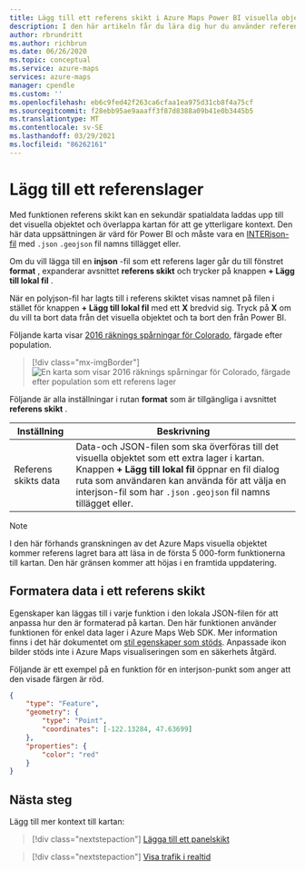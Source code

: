 ```yaml
---
title: Lägg till ett referens skikt i Azure Maps Power BI visuella objektet | Microsoft Azure Maps
description: I den här artikeln får du lära dig hur du använder referens skiktet i Microsoft Azure Maps-visualisering för Power BI.
author: rbrundritt
ms.author: richbrun
ms.date: 06/26/2020
ms.topic: conceptual
ms.service: azure-maps
services: azure-maps
manager: cpendle
ms.custom: ''
ms.openlocfilehash: eb6c9fed42f263ca6cfaa1ea975d31cb8f4a75cf
ms.sourcegitcommit: f28ebb95ae9aaaff3f87d8388a09b41e0b3445b5
ms.translationtype: MT
ms.contentlocale: sv-SE
ms.lasthandoff: 03/29/2021
ms.locfileid: "86262161"
---
```

# <a name="add-a-reference-layer"></a>Lägg till ett referenslager

Med funktionen referens skikt kan en sekundär spatialdata laddas upp till det visuella objektet och överlappa kartan för att ge ytterligare kontext. Den här data uppsättningen är värd för Power BI och måste vara en [INTERjson-fil](https://wikipedia.org/wiki/GeoJSON) med `.json` `.geojson` fil namns tillägget eller.

Om du vill lägga till en **injson** -fil som ett referens lager går du till fönstret **format** , expanderar avsnittet **referens skikt** och trycker på knappen **+ Lägg till lokal fil** .

När en polyjson-fil har lagts till i referens skiktet visas namnet på filen i stället för knappen **+ Lägg till lokal fil** med ett **X** bredvid sig. Tryck på **X** om du vill ta bort data från det visuella objektet och ta bort den från Power BI.

Följande karta visar [2016 räknings spårningar för Colorado](https://github.com/Azure-Samples/AzureMapsCodeSamples/tree/master/AzureMapsCodeSamples/Common/data/geojson), färgade efter population.

> [!div class="mx-imgBorder"]
> ![En karta som visar 2016 räknings spårningar för Colorado, färgade efter population som ett referens lager](media/power-bi-visual/reference-layer-CO-census-tract.png)

Följande är alla inställningar i rutan **format** som är tillgängliga i avsnittet **referens skikt** .

| Inställning              | Beskrivning   |
|----------------------|---------------|
| Referens skikts data | Data-och JSON-filen som ska överföras till det visuella objektet som ett extra lager i kartan. Knappen **+ Lägg till lokal fil** öppnar en fil dialog ruta som användaren kan använda för att välja en interjson-fil som har `.json` `.geojson` fil namns tillägget eller. |

> [!NOTE]
> I den här förhands granskningen av det Azure Maps visuella objektet kommer referens lagret bara att läsa in de första 5 000-form funktionerna till kartan. Den här gränsen kommer att höjas i en framtida uppdatering.

## <a name="styling-data-in-a-reference-layer"></a>Formatera data i ett referens skikt

Egenskaper kan läggas till i varje funktion i den lokala JSON-filen för att anpassa hur den är formaterad på kartan. Den här funktionen använder funktionen för enkel data lager i Azure Maps Web SDK. Mer information finns i det här dokumentet om [stil egenskaper som stöds](spatial-io-add-simple-data-layer.md#default-supported-style-properties). Anpassade ikon bilder stöds inte i Azure Maps visualiseringen som en säkerhets åtgärd.

Följande är ett exempel på en funktion för en interjson-punkt som anger att den visade färgen är röd.

```json
{
    "type": "Feature",
    "geometry": {
        "type": "Point",
        "coordinates": [-122.13284, 47.63699]
    },
    "properties": {
        "color": "red"
    }
}
```
## <a name="next-steps"></a>Nästa steg

Lägg till mer kontext till kartan:

> [!div class="nextstepaction"]
> [Lägga till ett panelskikt](power-bi-visual-add-tile-layer.md)

> [!div class="nextstepaction"]
> [Visa trafik i realtid](power-bi-visual-show-real-time-traffic.md)

